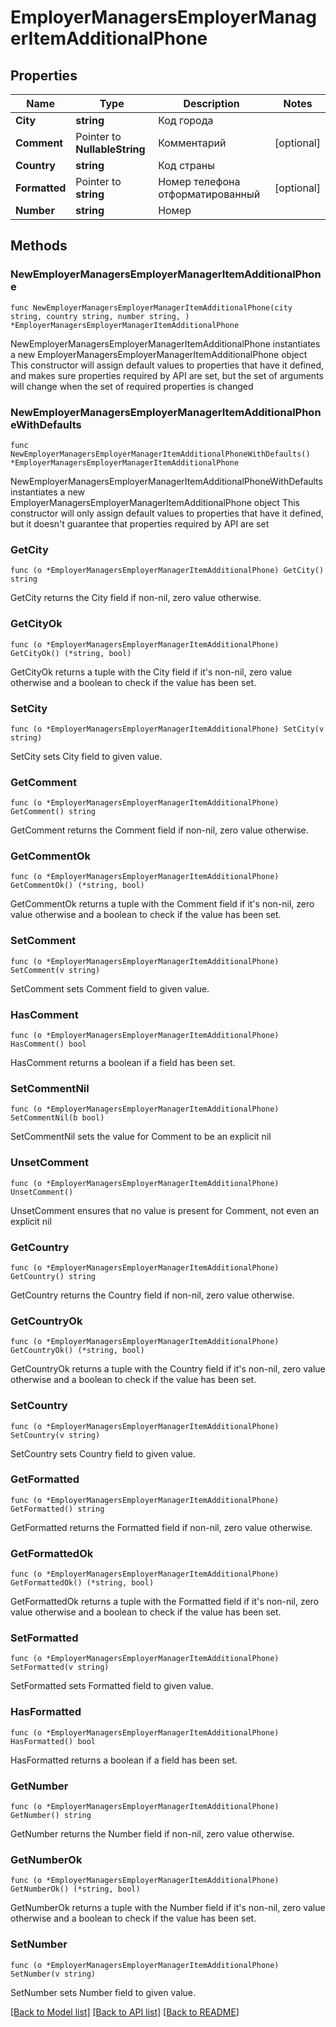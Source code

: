 # EmployerManagersEmployerManagerItemAdditionalPhone

## Properties

Name | Type | Description | Notes
------------ | ------------- | ------------- | -------------
**City** | **string** | Код города | 
**Comment** | Pointer to **NullableString** | Комментарий | [optional] 
**Country** | **string** | Код страны | 
**Formatted** | Pointer to **string** | Номер телефона отформатированный | [optional] 
**Number** | **string** | Номер | 

## Methods

### NewEmployerManagersEmployerManagerItemAdditionalPhone

`func NewEmployerManagersEmployerManagerItemAdditionalPhone(city string, country string, number string, ) *EmployerManagersEmployerManagerItemAdditionalPhone`

NewEmployerManagersEmployerManagerItemAdditionalPhone instantiates a new EmployerManagersEmployerManagerItemAdditionalPhone object
This constructor will assign default values to properties that have it defined,
and makes sure properties required by API are set, but the set of arguments
will change when the set of required properties is changed

### NewEmployerManagersEmployerManagerItemAdditionalPhoneWithDefaults

`func NewEmployerManagersEmployerManagerItemAdditionalPhoneWithDefaults() *EmployerManagersEmployerManagerItemAdditionalPhone`

NewEmployerManagersEmployerManagerItemAdditionalPhoneWithDefaults instantiates a new EmployerManagersEmployerManagerItemAdditionalPhone object
This constructor will only assign default values to properties that have it defined,
but it doesn't guarantee that properties required by API are set

### GetCity

`func (o *EmployerManagersEmployerManagerItemAdditionalPhone) GetCity() string`

GetCity returns the City field if non-nil, zero value otherwise.

### GetCityOk

`func (o *EmployerManagersEmployerManagerItemAdditionalPhone) GetCityOk() (*string, bool)`

GetCityOk returns a tuple with the City field if it's non-nil, zero value otherwise
and a boolean to check if the value has been set.

### SetCity

`func (o *EmployerManagersEmployerManagerItemAdditionalPhone) SetCity(v string)`

SetCity sets City field to given value.


### GetComment

`func (o *EmployerManagersEmployerManagerItemAdditionalPhone) GetComment() string`

GetComment returns the Comment field if non-nil, zero value otherwise.

### GetCommentOk

`func (o *EmployerManagersEmployerManagerItemAdditionalPhone) GetCommentOk() (*string, bool)`

GetCommentOk returns a tuple with the Comment field if it's non-nil, zero value otherwise
and a boolean to check if the value has been set.

### SetComment

`func (o *EmployerManagersEmployerManagerItemAdditionalPhone) SetComment(v string)`

SetComment sets Comment field to given value.

### HasComment

`func (o *EmployerManagersEmployerManagerItemAdditionalPhone) HasComment() bool`

HasComment returns a boolean if a field has been set.

### SetCommentNil

`func (o *EmployerManagersEmployerManagerItemAdditionalPhone) SetCommentNil(b bool)`

 SetCommentNil sets the value for Comment to be an explicit nil

### UnsetComment
`func (o *EmployerManagersEmployerManagerItemAdditionalPhone) UnsetComment()`

UnsetComment ensures that no value is present for Comment, not even an explicit nil
### GetCountry

`func (o *EmployerManagersEmployerManagerItemAdditionalPhone) GetCountry() string`

GetCountry returns the Country field if non-nil, zero value otherwise.

### GetCountryOk

`func (o *EmployerManagersEmployerManagerItemAdditionalPhone) GetCountryOk() (*string, bool)`

GetCountryOk returns a tuple with the Country field if it's non-nil, zero value otherwise
and a boolean to check if the value has been set.

### SetCountry

`func (o *EmployerManagersEmployerManagerItemAdditionalPhone) SetCountry(v string)`

SetCountry sets Country field to given value.


### GetFormatted

`func (o *EmployerManagersEmployerManagerItemAdditionalPhone) GetFormatted() string`

GetFormatted returns the Formatted field if non-nil, zero value otherwise.

### GetFormattedOk

`func (o *EmployerManagersEmployerManagerItemAdditionalPhone) GetFormattedOk() (*string, bool)`

GetFormattedOk returns a tuple with the Formatted field if it's non-nil, zero value otherwise
and a boolean to check if the value has been set.

### SetFormatted

`func (o *EmployerManagersEmployerManagerItemAdditionalPhone) SetFormatted(v string)`

SetFormatted sets Formatted field to given value.

### HasFormatted

`func (o *EmployerManagersEmployerManagerItemAdditionalPhone) HasFormatted() bool`

HasFormatted returns a boolean if a field has been set.

### GetNumber

`func (o *EmployerManagersEmployerManagerItemAdditionalPhone) GetNumber() string`

GetNumber returns the Number field if non-nil, zero value otherwise.

### GetNumberOk

`func (o *EmployerManagersEmployerManagerItemAdditionalPhone) GetNumberOk() (*string, bool)`

GetNumberOk returns a tuple with the Number field if it's non-nil, zero value otherwise
and a boolean to check if the value has been set.

### SetNumber

`func (o *EmployerManagersEmployerManagerItemAdditionalPhone) SetNumber(v string)`

SetNumber sets Number field to given value.



[[Back to Model list]](../README.md#documentation-for-models) [[Back to API list]](../README.md#documentation-for-api-endpoints) [[Back to README]](../README.md)


